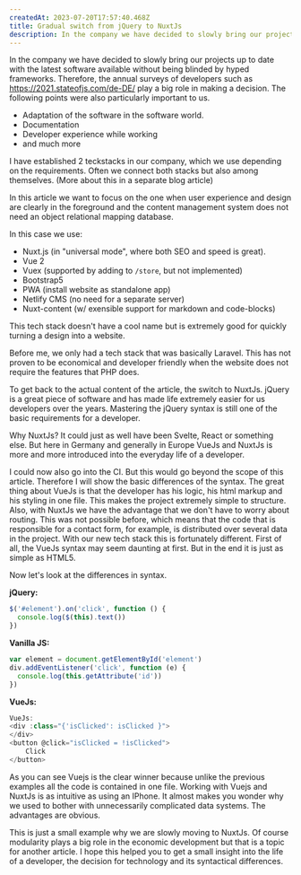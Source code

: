 ```yaml
---
createdAt: 2023-07-20T17:57:40.468Z
title: Gradual switch from jQuery to NuxtJs
description: In the company we have decided to slowly bring our projects up to date.
---
```


In the company we have decided to slowly bring our projects up to date with the latest software available without being blinded by hyped frameworks. Therefore, the annual surveys of developers such as https://2021.stateofjs.com/de-DE/ play a big role in making a decision. The following points were also particularly important to us.

- Adaptation of the software in the software world.
- Documentation
- Developer experience while working
- and much more

I have established 2 teckstacks in our company, which we use depending on the requirements. Often we connect both stacks but also among themselves. (More about this in a separate blog article)

In this article we want to focus on the one when user experience and design are clearly in the foreground and the content management system does not need an object relational mapping database.

In this case we use:

- Nuxt.js (in "universal mode", where both SEO and speed is great).
- Vue 2
- Vuex (supported by adding to `/store`, but not implemented)
- Bootstrap5
- PWA (install website as standalone app)
- Netlify CMS (no need for a separate server)
- Nuxt-content (w/ exensible support for markdown and code-blocks)

This tech stack doesn't have a cool name but is extremely good for quickly turning a design into a website.

Before me, we only had a tech stack that was basically Laravel. This has not proven to be economical and developer friendly when the website does not require the features that PHP does.

To get back to the actual content of the article, the switch to NuxtJs. jQuery is a great piece of software and has made life extremely easier for us developers over the years. Mastering the jQuery syntax is still one of the basic requirements for a developer.

Why NuxtJs? It could just as well have been Svelte, React or something else. But here in Germany and generally in Europe VueJs and NuxtJs is more and more introduced into the everyday life of a developer.

I could now also go into the CI. But this would go beyond the scope of this article. Therefore I will show the basic differences of the syntax. The great thing about VueJs is that the developer has his logic, his html markup and his styling in one file. This makes the project extremely simple to structure. Also, with NuxtJs we have the advantage that we don't have to worry about routing. This was not possible before, which means that the code that is responsible for a contact form, for example, is distributed over several data in the project. With our new tech stack this is fortunately different. First of all, the VueJs syntax may seem daunting at first. But in the end it is just as simple as HTML5.

Now let's look at the differences in syntax.

**jQuery:**

```javascript
$('#element').on('click', function () {
  console.log($(this).text())
})
```

**Vanilla JS:**

```javascript
var element = document.getElementById('element')
div.addEventListener('click', function (e) {
  console.log(this.getAttribute('id'))
})
```

**VueJs:**

```javascript
VueJs:
<div :class="{'isClicked': isClicked }">
</div>
<button @click="isClicked = !isClicked">
 	Click
</button>
```

As you can see Vuejs is the clear winner because unlike the previous examples all the code is contained in one file. Working with Vuejs and NuxtJs is as intuitive as using an IPhone. It almost makes you wonder why we used to bother with unnecessarily complicated data systems. The advantages are obvious.

This is just a small example why we are slowly moving to NuxtJs. Of course modularity plays a big role in the economic development but that is a topic for another article. I hope this helped you to get a small insight into the life of a developer, the decision for technology and its syntactical differences.
